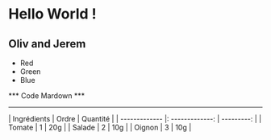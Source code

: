 Hello World !
=============

Oliv and Jerem
--------------

*   Red
*   Green
*   Blue

*** Code Mardown ***
*********************

| Ingrédients   |     Ordre       |   Quantité |
| ------------- |: -------------: | ---------: |
| Tomate      	|        1        |      20g   |
| Salade       	|        2        |      10g   |
| Oignon      	|        3        |      10g   |